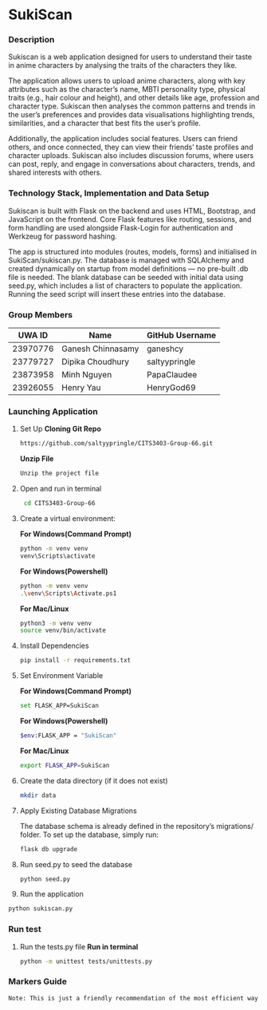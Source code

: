 # SukiScan 
### Description
Sukiscan is a web application designed for users to understand their taste in anime characters by analysing the traits of the characters they like. 

The application allows users to upload anime characters, along with key attributes such as the character’s name, MBTI personality type, physical traits (e.g., hair colour and height), and other details like age, profession and character type. Sukiscan then analyses the common patterns and trends in the user’s preferences and provides data visualisations highlighting trends, similarities, and a character that best fits the user’s profile. 

Additionally, the application includes social features. Users can friend others, and once connected, they can view their friends’ taste profiles and character uploads. Sukiscan also includes discussion forums, where users can post, reply, and engage in conversations about characters, trends, and shared interests with others.

### Technology Stack, Implementation and Data Setup
Sukiscan is built with Flask on the backend and uses HTML, Bootstrap, and JavaScript on the frontend. Core Flask features like routing, sessions, and form handling are used alongside Flask-Login for authentication and Werkzeug for password hashing.

The app is structured into modules (routes, models, forms) and initialised in SukiScan/sukiscan.py. The database is managed with SQLAlchemy and created dynamically on startup from model definitions — no pre-built .db file is needed. The blank database can be seeded with initial data using seed.py, which includes a list of characters to populate the application. Running the seed script will insert these entries into the database.

### Group Members
| UWA ID    | Name              | GitHub Username  |
|-----------|-------------------|------------------|
| 23970776  | Ganesh Chinnasamy | ganeshcy         |
| 23779727  | Dipika Choudhury  | saltyypringle    |
| 23873958  | Minh Nguyen       | PapaClaudee      |
| 23926055  | Henry Yau         | HenryGod69       |


### Launching Application


1. Set Up
   **Cloning Git Repo**
   
   ```sh
   https://github.com/saltyypringle/CITS3403-Group-66.git
   ```

   **Unzip File**
   ```sh
   Unzip the project file
   ```

2. Open and run in terminal
   ```sh
    cd CITS3403-Group-66
   ```
3. Create a virtual environment:

    **For Windows(Command Prompt)**

    ```sh
    python -m venv venv
    venv\Scripts\activate
    ```
    
   **For Windows(Powershell)**

    ```sh
    python -m venv venv
    .\venv\Scripts\Activate.ps1
    ```

    **For Mac/Linux**

    ```sh
    python3 -m venv venv
    source venv/bin/activate
    ```
5. Install Dependencies
   ```sh
   pip install -r requirements.txt
   ```

6. Set Environment Variable

    **For Windows(Command Prompt)**

    ```sh
    set FLASK_APP=SukiScan
    ```
    
   **For Windows(Powershell)**

    ```sh
    $env:FLASK_APP = "SukiScan"
    ```

    **For Mac/Linux**

    ```sh
    export FLASK_APP=SukiScan
    ```
7. Create the data directory (if it does not exist)
   ```sh
   mkdir data

8. Apply Existing Database Migrations

   The database schema is already defined in the repository’s migrations/ folder. To set up the database, simply run:
      ```sh
      flask db upgrade
      ```

9. Run seed.py to seed the database
   ```sh
   python seed.py
    ```

10. Run the application
   ```sh
   python sukiscan.py

   ```

### Run test 
1. Run the tests.py file
   **Run in terminal**

   ```sh
   python -m unittest tests/unittests.py
   ```


### Markers Guide
```sh
Note: This is just a friendly recommendation of the most efficient way to navigate our website, by all means explore however you wish to :)
```

